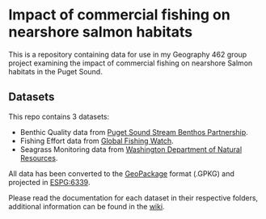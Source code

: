 # Impact of commercial fishing on nearshore salmon habitats
This is a repository containing data for use in my Geography 462 group project examining the impact of commercial fishing on nearshore Salmon habitats in the Puget Sound.

## Datasets
This repo contains 3 datasets:

* Benthic Quality data from [Puget Sound Stream Benthos Partnership](https://pugetsoundstreambenthos.org/Biotic-Integrity-Map.aspx).
* Fishing Effort data from [Global Fishing Watch](https://globalfishingwatch.org/).
* Seagrass Monitoring data from [Washington Department of Natural Resources](https://data-wadnr.opendata.arcgis.com/).

All data has been converted to the [GeoPackage](https://github.com/OscarLewis/salmon-fishing/wiki/GeoPackage) format (.GPKG) and projected in [ESPG:6339](https://epsg.io/6339).

Please read the documentation for each dataset in their respective folders, additional information can be found in the [wiki](https://github.com/OscarLewis/salmon-fishing/wiki). 
